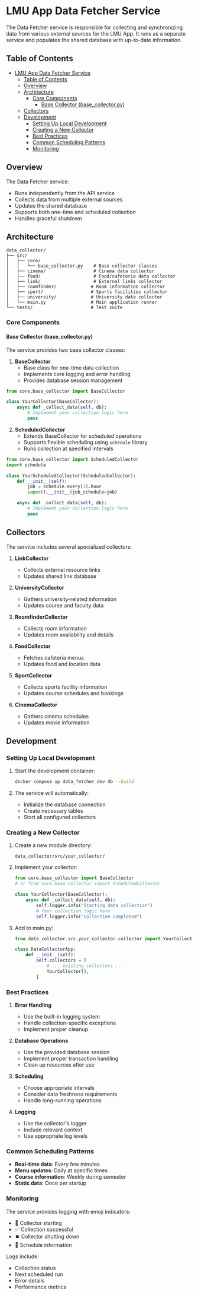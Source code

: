 # LMU App Data Fetcher Service

The Data Fetcher service is responsible for collecting and synchronizing data from various external sources for the LMU App. It runs as a separate service and populates the shared database with up-to-date information.

## Table of Contents
- [LMU App Data Fetcher Service](#lmu-app-data-fetcher-service)
  - [Table of Contents](#table-of-contents)
  - [Overview](#overview)
  - [Architecture](#architecture)
    - [Core Components](#core-components)
      - [Base Collector (base\_collector.py)](#base-collector-base_collectorpy)
  - [Collectors](#collectors)
  - [Development](#development)
    - [Setting Up Local Development](#setting-up-local-development)
    - [Creating a New Collector](#creating-a-new-collector)
    - [Best Practices](#best-practices)
    - [Common Scheduling Patterns](#common-scheduling-patterns)
    - [Monitoring](#monitoring)

## Overview

The Data Fetcher service:
- Runs independently from the API service
- Collects data from multiple external sources
- Updates the shared database
- Supports both one-time and scheduled collection
- Handles graceful shutdown

## Architecture

```
data_collector/
├── src/
│   ├── core/
│   │   └── base_collector.py    # Base collector classes
│   ├── cinema/                  # Cinema data collector
│   ├── food/                    # Food/cafeteria data collector
│   ├── link/                    # External links collector
│   ├── roomfinder/             # Room information collector
│   ├── sport/                  # Sports facilities collector
│   ├── university/             # University data collector
│   └── main.py                 # Main application runner
└── tests/                      # Test suite
```

### Core Components

#### Base Collector (base_collector.py)

The service provides two base collector classes:

1. **BaseCollector**
   - Base class for one-time data collection
   - Implements core logging and error handling
   - Provides database session management

```python
from core.base_collector import BaseCollector

class YourCollector(BaseCollector):
    async def _collect_data(self, db):
        # Implement your collection logic here
        pass
```

2. **ScheduledCollector**
   - Extends BaseCollector for scheduled operations
   - Supports flexible scheduling using `schedule` library
   - Runs collection at specified intervals

```python
from core.base_collector import ScheduledCollector
import schedule

class YourScheduledCollector(ScheduledCollector):
    def __init__(self):
        job = schedule.every(1).hour
        super().__init__(job_schedule=job)

    async def _collect_data(self, db):
        # Implement your collection logic here
        pass
```

## Collectors

The service includes several specialized collectors:

1. **LinkCollector**
   - Collects external resource links
   - Updates shared link database

2. **UniversityCollector**
   - Gathers university-related information
   - Updates course and faculty data

3. **RoomfinderCollector**
   - Collects room information
   - Updates room availability and details

4. **FoodCollector**
   - Fetches cafeteria menus
   - Updates food and location data

5. **SportCollector**
   - Collects sports facility information
   - Updates course schedules and bookings

6. **CinemaCollector**
   - Gathers cinema schedules
   - Updates movie information

## Development

### Setting Up Local Development

1. Start the development container:
   ```bash
   docker compose up data_fetcher_dev db --build
   ```

2. The service will automatically:
   - Initialize the database connection
   - Create necessary tables
   - Start all configured collectors

### Creating a New Collector

1. Create a new module directory:
   ```
   data_collector/src/your_collector/
   ```

2. Implement your collector:
   ```python
   from core.base_collector import BaseCollector
   # or from core.base_collector import ScheduledCollector

   class YourCollector(BaseCollector):
       async def _collect_data(self, db):
           self.logger.info("Starting data collection")
           # Your collection logic here
           self.logger.info("Collection completed")
   ```

3. Add to main.py:
   ```python
   from data_collector.src.your_collector.collector import YourCollector

   class DataCollectorApp:
       def __init__(self):
           self.collectors = [
               # ... existing collectors ...
               YourCollector(),
           ]
   ```

### Best Practices

1. **Error Handling**
   - Use the built-in logging system
   - Handle collection-specific exceptions
   - Implement proper cleanup

2. **Database Operations**
   - Use the provided database session
   - Implement proper transaction handling
   - Clean up resources after use

3. **Scheduling**
   - Choose appropriate intervals
   - Consider data freshness requirements
   - Handle long-running operations

4. **Logging**
   - Use the collector's logger
   - Include relevant context
   - Use appropriate log levels


### Common Scheduling Patterns

- **Real-time data**: Every few minutes
- **Menu updates**: Daily at specific times
- **Course information**: Weekly during semester
- **Static data**: Once per startup

### Monitoring

The service provides logging with emoji indicators:
- 🔄 Collector starting
- ✅ Collection successful
- ⏹️ Collector shutting down
- 📅 Schedule information

Logs include:
- Collection status
- Next scheduled run
- Error details
- Performance metrics
